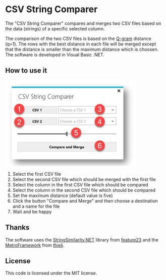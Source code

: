 # CSV String Comparer

The "CSV String Comparer" compares and merges two CSV files based on the data (strings) of a specific selected column. 

The comparison of the two CSV files is based on the [Q-gram](https://github.com/feature23/StringSimilarity.NET#shingle-n-gram-based-algorithms) distance (q=1). The rows with the best distance in each file will be merged except that the distance is smaller than the maximum distance which is choosen. The software is developed in Visual Basic .NET.

## How to use it

![CSV_String_Comparer_HowTo](CSV_Comparer/res/csv_comparer_howto.png)
1. Select the first CSV file
2. Select the second CSV file which should be merged with the first file
3. Select the column in the first CSV file which should be compared
4. Select the column in the second CSV file which should be compared
5. Set the maximum distance (default value is five)
6. Click the button "Compare and Merge" and then choose a destination and  a name for the file
7. Wait and be happy

## Thanks

The software uses the [StringSimilarity.NET](https://github.com/feature23/StringSimilarity.NET) library from [feature23](https://github.com/feature23) and the [MetroFramework](https://github.com/thielj/MetroFramework) from [thielj](https://github.com/thielj).

## License

This code is licensed under the MIT license.